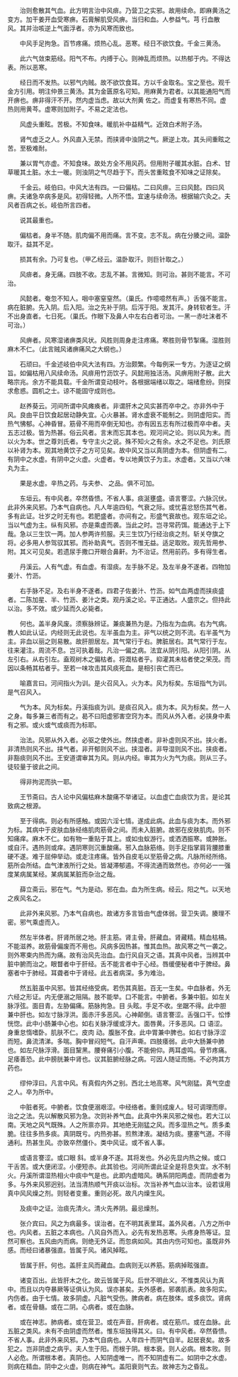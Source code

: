 <!-- { "loadSidebar": true } -->
　　治则愈散其气血。此方明言治中风痱。乃营卫之实邪。故用续命。即麻黄汤之变方。加干姜开血受寒痹。石膏解肌受风痹。当归和血。人参益气。芎 行血散风。其并治咳逆上气面浮者。亦为风寒而致也。

　　中风手足拘急。百节疼痛。烦热心乱。恶寒。经日不欲饮食。千金三黄汤。

　　此六气敛束筋经。阳气不布。内搏于心。则神乱而烦热。以热郁于内。不得达表。所以恶寒。

　　经日而不发热。以邪气内贼。故不欲饮食耳。方以千金取名。宝之至也。观千金方引用。明注仲景三黄汤。其为金匮原名可知。用麻黄为君者。以其能通阳气而开痹也。痹非得汗不开。然内虚当虑。故以大剂黄 佐之。而虚复有寒热不同。虚热则用黄芩。虚寒则加附子。不易之定法也。

　　风虚头重眩。苦极。不知食味。暖肌补中益精气。近效白术附子汤。

　　肾气虚乏之人。外风直入无禁。而挟肾中浊阴之气。厥逆上攻。其头间重眩之苦。至极难耐。

　　兼以胃气亦虚。不知食味。故处方全不用风药。但用附子暖其水脏。白术、甘草暖其土脏。水土一暖。则浊阴之气尽趋于下。而头苦重眩食不知味之证除矣。

　　千金云。岐伯曰。中风大法有四。一曰偏枯。二曰风痱。三曰风懿。四曰风痹。夫诸急卒病多是风。初得轻微。人所不悟。宜速与续命汤。根据输穴灸之。夫风者百病之长。岐伯所言四者。

　　说其最重也。

　　偏枯者。身半不随。肌肉偏不用而痛。言不变。志不乱。病在分腠之间。温卧取汗。益其不足。

　　损其有余。乃可复也。（甲乙经云。温卧取汗。则巨针取之。）

　　风痱者。身无痛。四肢不收。志乱不甚。言微知。则可治。甚则不能言。不可治。

　　风懿者。奄忽不知人。咽中塞窒窒然。（巢氏。作噫噫然有声。）舌强不能言。病在脏腑。先入阴。后入阳。治之先补于阴。后泻于阳。发其汗。身转软者生。汗不出身直者。七日死。（巢氏。作眼下及鼻人中左右白者可治。一黑一赤吐沫者不可治。）

　　风痹者。风寒湿诸痹类风状。风胜则周身走注疼痛。寒胜则骨节掣痛。湿胜则麻木不仁。（此言贼风诸痹痛风之大纲也。）

　　石顽曰。千金述岐伯中风大法有四。方治颇繁。今每例采一专方。为逐证之纲旨。如偏枯用八风续命汤。风痱用竹沥饮子。风懿用独活汤。风痹用附子散。此大略宗兆。余方不能具载。千金所谓变动枝叶。各根据端绪以取之。端绪愈纷。则探求愈惑。圆机之士。谅不能固守成则也。

　　赵养葵云。河间所谓中风瘫痪者。非谓肝木之风实甚而卒中之。亦非外中于风。良由平日饮食起居动静失宜。心火暴甚。肾水虚衰不能制之。则阴虚阳实。而热气怫郁。心神昏冒。筋骨不用而卒倒无知也。亦有因五志有所过极而卒中者。夫五志过极。皆为热甚。俗云风者。言末而忘其本也。观河间之论。则以风为末。而以火为本。世之尊刘氏者。专守主火之说。殊不知火之有余。水之不足也。刘氏原以补肾为本。观其地黄饮子之方可见矣。故中风又当以真阴虚为本。但阴虚有二。有阴中之水虚。有阴中之火虚。火虚者。专以地黄饮子为主。水虚者。又当以六味丸为主。

　　果是水虚。辛热之药。与夫参、 之品。俱不可加。

　　东垣云。有中风者。卒然昏愦。不省人事。痰涎壅盛。语言謇涩。六脉沉伏。此非外来风邪。乃本气自病也。凡人年逾四旬。气衰之际。或忧喜忿怒伤其气者。多有此证。壮岁之时无有也。若肥盛者。亦间有之。形盛气衰故也。观东垣之论。当以气虚为主。纵有风邪。亦是乘虚而袭。当此之时。岂寻常药饵。能通达于上下哉。急以三生饮一两。加人参两许煎服。夫三生饮乃行经治痰之剂。斩关夺旗之将。必多用人参驾驭其邪。而补助真气。否则不惟无益。适足取败。观先哲用参、附。其义可见矣。若遗尿手撒口开眼合鼻鼾。为不治证。然用前药。多有得生者。

　　丹溪云。人有气虚。有血虚。有湿痰。左手脉不足。及左半身不遂者。四物加姜汁、竹沥。

　　右手脉不足。及右半身不遂者。四君子佐姜汁、竹沥。如气血两虚而挟痰盛者。二陈加星、半、竹沥、姜汁之类。观丹溪之论。平正通达。人盛宗之。但持此以治。多不效。或少延而久必毙者。

　　何也。盖半身风废。须察脉辨证。兼痰兼热为是。乃指左为血病。右为气病。教人如此认证。内经则无此说也。左半虽血为主。非气以统之则不流。右半虽气为主。非血以丽之则易散。故肝胆居左。其气常行于右。脾脏居右。其气常行于左。往来灌注。周流不息。岂可执着哉。凡治一偏之病。法宜从阴引阳。从阳引阴。从左引右。从右引左。盍观树木之偏枯者。将溉枯者乎。抑灌其未枯者使之荣茂。而因以条畅其枯者乎。至若一味攻击其风痰死血。是相引丧亡而已。

　　喻嘉言曰。河间指火为训。是火召风入。火为本。风为标矣。东垣指气为训。是气召风入。

　　气为本。风为标矣。丹溪指痰为训。是痰召风入。痰为本。风为标矣。然一人之身。每多兼三者而有之。曷不曰阳虚邪害空窍为本。而风从外入者。必挟身中素有之邪。或火或气或痰而为标耶。

　　治法。风邪从外入者。必驱之使外出。然挟虚者。非补虚则风不出。挟火者。非清热则风不出。挟气者。非开郁则风不出。挟湿者。非导湿则风不出。挟痰者。非豁痰则风不出。王安道谓审其为风。则从内经。审其为火为气为痰。则从三子。徒较量于彼此之间。

　　得非拘泥而执一耶。

　　王节斋曰。古人论中风偏枯麻木酸痛不举诸证。以血虚亡血痰饮为言。是论其致病之根源。

　　至于得病。则必有所感触。或因六淫七情。遂成此病。此血与痰为本。而外邪为标。其病中于皮肤血脉经络肌肉筋骨之间。而未入脏腑。故邪在皮肤肌肉。则不知痛痒。麻木不仁。如有物一重贴于其上。或如虫蚁游行。或洒洒振寒。或肿胀。或自汗。遇热则或痒。遇阴寒则沉重酸痛。邪入血脉筋络。则手足指掌肩背腰膝重硬不遂。难于屈伸举动。或走注疼痛。皆外自皮毛以至筋骨之病。凡脉所经所络。筋所会所结。血气津液所行之处。皆凝滞郁遏。不得流通而致然也。亦何必一一强度某病属某经。某病属某脏而杂治之哉。

　　薛立斋云。邪在气。气为是动。邪在血。血为所生病。经云。阳之气。以天地之疾风名之。

　　此非外来风邪。乃本气自病也。故诸方多言皆由气虚体弱。营卫失调。腠理不密。邪气乘虚而入。

　　然左半体者。肝肾所居之地。肝主筋。肾主骨。肝藏血。肾藏精。精血枯槁。不能滋养。故筋骨偏废而不用也。风病多因热甚。惟其血热。故风寒之气一袭之。则外寒束内热而为痛。故有治风先治血。血行风自灭之语。其真中风者。当辨其中脏中腑而治之。眼瞀者中于肝经。舌不能言者中于心经。唇缓便秘者中于脾经。鼻塞者中于肺经。耳聋者中于肾经。此五者病深。多为难治。

　　然五脏虽中风邪。皆其经络受病。若伤其真脏。百无一生矣。中血脉者。外无六经之形证。内无便溺之阻隔。肢不能举。口不能言。中腑者。多兼中脏。如左关脉浮弦。面目青。左胁偏痛。筋脉拘急。目 头眩。手足不收。坐踞不得。此中胆兼中肝也。如左寸脉浮洪。面赤汗多恶风。心神颠倒。语言謇涩。舌强口干。忪悸恍惚。此中小肠兼中心也。如右关脉浮缓或浮大。面唇黄。汗多恶风。口 语涩。身重怠惰嗜卧。肌肤不仁。皮肉 动。腹胀不食。此中胃兼中脾也。如右寸脉浮涩而短。鼻流清涕。多喘。胸中冒闷短气。自汗声嘶。四肢痿弱。此中大肠兼中肺也。如左尺脉浮滑。面目黧黑。腰脊痛引小腹。不能俯仰。两耳虚鸣。骨节疼痛。足痿善恐。此中膀胱兼中肾也。议其脏腑经脉之病。可因人随证而施。不必拘其方药也。

　　缪仲淳曰。凡言中风。有真假内外之别。西北土地高寒。风气刚猛。真气空虚之人。卒为所中。

　　中脏者死。中腑者。饮食便溺艰涩。中经络者。重则成废人。轻可调理而瘳。治之之法。先以解散风邪为急。次则补养气血。此真中外来风邪之候也。若大江以南。天地之风气既殊。人之所禀亦异。其地绝无刚猛之风。而多湿热之气。质多柔脆。往往多热多痰。真阴既亏。内热弥甚。煎熬津液。凝结为痰。壅塞气道。不得通利。热甚生风。亦致卒然僵仆。类中风证。或不省人事。

　　或语言謇涩。或口眼 斜。或半身不遂。其将发也。外必先显内热之候。或口干舌苦。或大便闭涩。小便短赤。此其验也。河间所谓此证全是将息失宜。水不制火。丹溪所谓湿热相火中痰中气是也。此即内虚暗风。确系阴阳两虚。而阴虚者为多。与外来风邪迥别。法当清热顺气开痰以治标。次当补养气血以治本。设若误用真中风风燥之剂。则轻者变重。重则必死。故凡内燥生风。

　　及痰中之证。治痰先清火。清火先养阴。最忌燥剂。

　　张介宾曰。风之为病最多。误治者。在不明其表里耳。盖外风者。八方之所中也。内风者。五脏之本病也。八风自外而入。必先有发热恶寒。头疼身热等证。显然可察也。五风由内而病。则绝无外证。而忽病如风。其由内伤可知也。虽既非外感。而经曰诸暴强直。皆属于风。诸风掉眩。

　　皆属于肝。何也。盖肝主风而藏血。血病则无以养筋。筋病掉眩强直。

　　诸变百出。此皆肝木之化。故云皆属于风。后世不明此义。不惟类风认为真中。而且以内夺暴厥等证俱认为风。误亦甚矣。夫外感者。邪袭肌表。故多阳实。内伤者。由于七情。故多阴虚。凡脏气受伤。脾病者。病在肢体。或多痰饮。肾病者。或在骨髓。或在二阴。心病者。或在血脉。

　　或在神志。肺病者。或在营卫。或在声音。肝病者。或在筋爪。或在血脉。此五脏之类风。未有不由阴虚而然者。惟东垣独得其义。曰。有中风者。卒然昏愦。不省人事。此非外来风邪。乃本气自病也。人年四十而阴气自半。起居衰矣。故多犯之。岂非阴虚之病乎。夫人生于阳。而根于阴。根本衰。则人必病。根本败。则人必危。所谓根本者。真阴也。人知阴虚唯一。而不知阴虚有二。如阴中之水虚。则病在精血。阴中之火虚。则病在神气。盖阳衰则气去。故神志为之昏乱。

